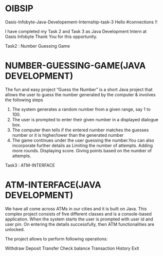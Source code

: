# OIBSIP

Oasis-Infobyte-Java-Developement-Internship-task-3
Hello #connections !!

I have completed my Task 2 and Task 3 as Java Development Intern at Oasis Infobyte Thank You for this opportunity.

Task2 : Number Guessing Game
# NUMBER-GUESSING-GAME(JAVA DEVELOPMENT)  
The fun and easy project “Guess the Number” is a short Java project that allows the user to guess the number generated by the computer &amp; involves the following steps
1. The system generates a random number from a given range, say 1 to 100.
2. The user is prompted to enter their given number in a displayed dialogue box.
3. The computer then tells if the entered number matches the guesses number or it is higher/lower than the generated number
4. The game continues under the user guessing the number.You can also incorporate further details as
Limiting the number of attempts.
Adding more rounds.
Displaying score.
Giving points based on the number of attempts.


Task3 :  ATM-INTERFACE 
# ATM-INTERFACE(JAVA DEVELOPMENT)  

We have all come across ATMs in our cities and it is built on Java. This complex project consists of five different classes and is a console-based application. When the system starts the user is prompted with user id and user pin. On entering the details successfully, then ATM functionalities are unlocked.

The project allows to perform following operations:

Withdraw
Deposit
Transfer
Check balance
Transaction History
Exit
